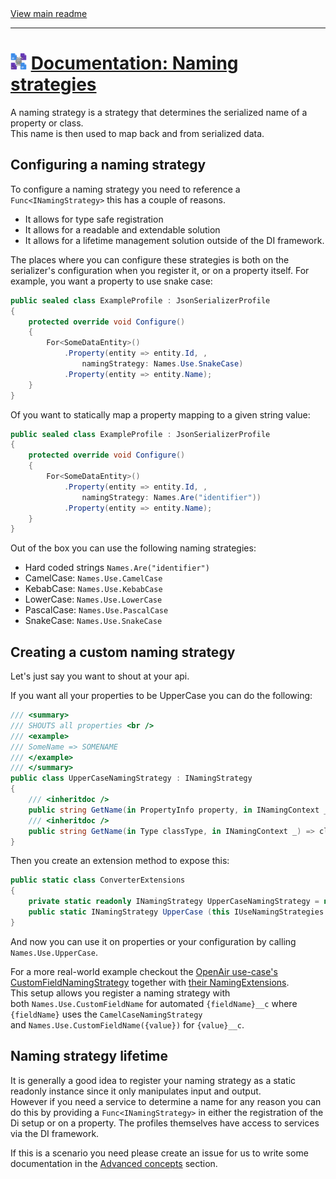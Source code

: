 [//]: # (Header)

<a href="https://github.com/Marvin-Brouwer/FluentSerializer#readme">
	View main readme
</a><hr/>
<h1>
	<img alt="icon" width="26" height="26"
		src="https://github.com/Marvin-Brouwer/FluentSerializer/raw/main/doc/logo/Logo.default.optimized.svg" />
	<a href="https://github.com/Marvin-Brouwer/FluentSerializer/blob/main/doc/help/basic-concepts/Naming-strategies.md#readme">
		Documentation: Naming strategies
	</a>
</h1>

[//]: # (Body)

A naming strategy is a strategy that determines the serialized name of a property or class.  
This name is then used to map back and from serialized data.  

## Configuring a naming strategy  
  
To configure a naming strategy you need to reference a `Func<INamingStrategy>` this has a couple of reasons.
- It allows for type safe registration
- It allows for a readable and extendable solution
- It allows for a lifetime management solution outside of the DI framework.

The places where you can configure these strategies is both on the serializer's configuration when you register it, or on a property itself.
For example, you want a property to use snake case:
```csharp
public sealed class ExampleProfile : JsonSerializerProfile
{
	protected override void Configure()
	{
		For<SomeDataEntity>()
			.Property(entity => entity.Id, ,
				namingStrategy: Names.Use.SnakeCase)
			.Property(entity => entity.Name);
	}
}
```
Of you want to statically map a property mapping to a given string value:
```csharp
public sealed class ExampleProfile : JsonSerializerProfile
{
	protected override void Configure()
	{
		For<SomeDataEntity>()
			.Property(entity => entity.Id, ,
				namingStrategy: Names.Are("identifier"))
			.Property(entity => entity.Name);
	}
}
```

Out of the box you can use the following naming strategies:
- Hard coded strings `Names.Are("identifier")`
- CamelCase: `Names.Use.CamelCase`
- KebabCase: `Names.Use.KebabCase`
- LowerCase: `Names.Use.LowerCase`
- PascalCase: `Names.Use.PascalCase`
- SnakeCase: `Names.Use.SnakeCase`

## Creating a custom naming strategy
Let's just say you want to shout at your api.

If you want all your properties to be UpperCase you can do the following:
```csharp
/// <summary>
/// SHOUTS all properties <br />
/// <example>
/// SomeName => SOMENAME
/// </example>
/// </summary>
public class UpperCaseNamingStrategy : INamingStrategy
{
	/// <inheritdoc />
	public string GetName(in PropertyInfo property, in INamingContext _) => property.Name.Split('`')[0].ToUpperInvariant();
	/// <inheritdoc />
	public string GetName(in Type classType, in INamingContext _) => classType.Name.Split('`')[0].ToUpperInvariant();
}
```
Then you create an extension method to expose this:
```csharp
public static class ConverterExtensions
{
	private static readonly INamingStrategy UpperCaseNamingStrategy = new UpperCaseNamingStrategy()
	public static INamingStrategy UpperCase (this IUseNamingStrategies _) => UpperCaseNamingStrategy;
}
```
And now you can use it on properties or your configuration by calling `Names.Use.UpperCase`.

For a more real-world example checkout the [OpenAir use-case's CustomFieldNamingStrategy](https://github.com/Marvin-Brouwer/FluentSerializer/blob/main/src/FluentSerializer.UseCase.OpenAir/Serializer/NamingStrategies/CustomFieldNamingStrategy.cs) together with [their NamingExtensions](https://github.com/Marvin-Brouwer/FluentSerializer/blob/main/src/FluentSerializer.UseCase.OpenAir/Serializer/NamingStrategies/NamingExtensions.cs).  
This setup allows you register a naming strategy with  
both `Names.Use.CustomFieldName` for automated `{fieldName}__c` where `{fieldName}` uses the `CamelCaseNamingStrategy`  
and `Names.Use.CustomFieldName({value})` for `{value}__c`.

## Naming strategy lifetime

It is generally a good idea to register your naming strategy as a static readonly instance since it only manipulates input and output.  
However if you need a service to determine a name for any reason you can do this by providing a `Func<INamingStrategy>` in either the registration of the Di setup or on a property. The profiles themselves have access to services via the DI framework.  
  
If this is a scenario you need please create an issue for us to write some documentation in the [Advanced concepts](https://github.com/Marvin-Brouwer/FluentSerializer#advanced-concepts) section.